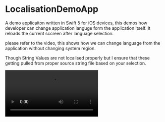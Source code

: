 # LocalisationDemoApp
A demo applicaiton written in Swift 5 for iOS devices, this demos how developer can change application languge form the application itself. It reloads the current sccreen after language selection. 

please refer to the video, this shows how we can change language from the application without changing system region.

Though String Values are not localised properly but I ensure that these getting pulled from proper source string file based on your selection. 

![alt text](https://github.com/AmitabhaSaha/AppLocalisation/blob/master/LocalisationDemoApp/Documents/localiastion_ios.mov)
